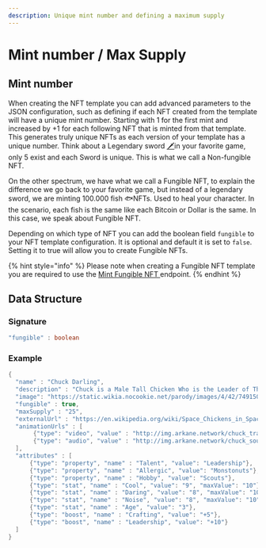 ```yaml
---
description: Unique mint number and defining a maximum supply
---
```


# Mint number / Max Supply

## Mint number

When creating the NFT template you can add advanced parameters to the JSON configuration, such as defining if each NFT created from the template will have a unique mint number. Starting with 1 for the first mint and increased by +1 for each following NFT that is minted from that template. This generates truly unique NFTs as each version of your template has a unique number. Think about a Legendary sword [🗡️](https://emojipedia.org/dagger/)in your favorite game, only 5 exist and each Sword is unique. This is what we call a Non-fungible NFT. 

On the other spectrum, we have what we call a Fungible NFT, to explain the difference we go back to your favorite game, but instead of a legendary sword, we are minting 100.000 fish 🐟NFTs. Used to heal your character. In the scenario, each fish is the same like each Bitcoin or Dollar is the same. In this case, we speak about Fungible NFT. 

Depending on which type of NFT you can add the boolean field `fungible` to your NFT template configuration. It is optional and default it is set to `false`. Setting it to true will allow you to create Fungible NFTs.

{% hint style="info" %}
Please note when creating a Fungible NFT template you are required to use the [Mint Fungible NFT ](../../custody-wallets/nft-api/mint-fungible-nft.md)endpoint.
{% endhint %}

## Data Structure

### Signature

```java
"fungible" : boolean

```

### Example

```java
{
  "name" : "Chuck Darling",
  "description" : "Chuck is a Male Tall Chicken Who is the Leader of The Chicken Siblings. He is Cool, Daring and Wacky. He can be Selfish and Stubborn When it Comes To Challenges, But he is An True Softie when it Comes To His Siblings. In Rebel to the Beak, It revealed that He is Allergic to Monstonuts and In The Good, The Bad and The Clucky, It also Revealed that He Used to Be one Of the Scouts from Slurp,s Little Cowboys Scout Camp along With Finley, Ainta and Hugo. He is the youngest of the three.",
  "image": "https://static.wikia.nocookie.net/parody/images/4/42/74915084_10162764640400387_6139958579186106368_o.jpg",
  "fungible" : true,
  "maxSupply" : "25",
  "externalUrl" : "https://en.wikipedia.org/wiki/Space_Chickens_in_Space",
  "animationUrls" : [
       {"type": "video", "value" : "http://img.arkane.network/chuck_trailer.mp4"},
       {"type": "audio", "value" : "http://img.arkane.network/chuck_soundtrack.mp3"}
  ],
  "attributes" : [
      {"type": "property", "name" : "Talent", "value": "Leadership"},
      {"type": "property", "name" : "Allergic", "value": "Monstonuts"},
      {"type": "property", "name" : "Hobby", "value": "Scouts"},
      {"type": "stat", "name" : "Cool", "value": "9", "maxValue": "10"},
      {"type": "stat", "name" : "Daring", "value": "8", "maxValue": "10"},
      {"type": "stat", "name" : "Noise", "value": "8", "maxValue": "10"},
      {"type": "stat", "name" : "Age", "value": "3"},
      {"type": "boost", "name" : "Crafting", "value": "+5"},
      {"type": "boost", "name" : "Leadership", "value": "+10"}
  ]
}
```

